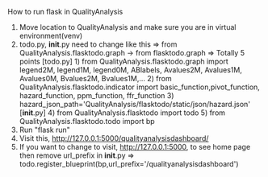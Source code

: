 How to run flask in QualityAnalysis
1. Move location to QualityAnalysis and make sure you are in virtual environment(venv)
2. todo.py, __init__.py need to change like this
    => from QualityAnalysis.flasktodo.graph  ->  from flasktodo.graph
    => Totally 5 points
        [todo.py]
        1) from QualityAnalysis.flasktodo.graph import legend2M, legend1M, legend0M, ABlabels, Avalues2M, Avalues1M, Avalues0M, Bvalues2M, Bvalues1M,...
        2) from QualityAnalysis.flasktodo.indicator import basic_function,pivot_function, hazard_function, ppm_function, ffr_function
        3) hazard_json_path='QualityAnalysis/flasktodo/static/json/hazard.json'
        [__init__.py]
        4) from QualityAnalysis.flasktodo import todo
        5) from QualityAnalysis.flasktodo.todo import bp
3. Run "flask run"
4. Visit this, http://127.0.0.1:5000/qualityanalysisdashboard/
5. If you want to change to visit, http://127.0.0.1:5000, to see home page then remove url_prefix in __init__.py
    => todo.register_blueprint(bp,url_prefix='/qualityanalysisdashboard')
